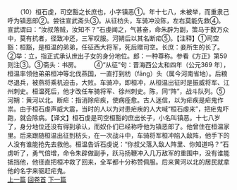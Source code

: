 　　（10）桓石虔，司空豁之长庶也，小字镇恶①。年十七八，未被举，而重隶己呼为镇恶郎②。尝往宣武斋头③。从征枋头，车骑冲没陈，左右莫能先救④。宣武谓曰：“汝叔落贼，汝知不？”石虔闻之，气甚奋，命朱辟为副，策马于数万众中，莫有抗者，径致冲还，三军叹服。河朔后以其名断疟⑤。【注释】①司空豁：桓豁，是桓温的弟弟，任征西大将军，死后赠司空。长庶：妾所生的长了。②举：立，指正式承认庶出子女的身分地位。郎：一种尊称。参看《方正》第59 则注③。③斋头：书房。
　　④“从征”句：晋海西公太和四年（公元369 年），桓温率领他弟弟桓冲等北伐燕国，一直打到枋（fāng）头（属今河南省地）。后粮尽退兵，被燕将乘机迫击，大败。车骑冲，即桓冲，从桓温出征时是振威将军、江州刺史。桓温死后，他才改任车骑将军、徐州刺史。陈，同“阵”，战斗队列。⑤河朔：黄河以北。断疟：指消除疟疾，使病痊愈。古人迷信，以为疟疾是疟鬼作祟。由于桓石虔声威大震，当时的人以为对患疟疾的人大喊“桓石虔来”，把疟鬼吓跑，就会除病。【译文】桓石虔是司空桓豁的庶出长子，小名叫镇恶。十七八岁了，身分地位还没有得到承认，而奴仆们已经称呼他为镇恶郎了。他曾住在桓温家里。后来跟随桓温出征到枋头，在一次战斗中，车骑将军桓冲陷入敌阵，他手下的人没有谁能抢先去救他。桓温告诉石虔说：“你叔父落入敌人阵里、你知道吗？”石虏听了，勇气倍增，命令朱辟做副手，跃马扬鞭冲入几万敌军的重围中，没有谁能抵挡他，他径直把桓冲救了回来，全军都十分称赞佩服。后来黄河以北的居民就拿他的名字来驱赶疟鬼。
<br>[上一篇](13_09) [回卷首](13_00) [下一篇](13_11)
